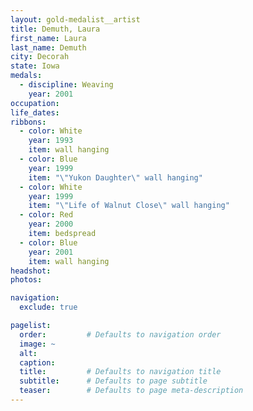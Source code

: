 ```yaml
---
layout: gold-medalist__artist
title: Demuth, Laura
first_name: Laura
last_name: Demuth
city: Decorah
state: Iowa
medals: 
  - discipline: Weaving
    year: 2001
occupation:
life_dates:
ribbons:
  - color: White
    year: 1993
    item: wall hanging
  - color: Blue
    year: 1999
    item: "\"Yukon Daughter\" wall hanging"
  - color: White
    year: 1999
    item: "\"Life of Walnut Close\" wall hanging"
  - color: Red
    year: 2000
    item: bedspread
  - color: Blue
    year: 2001
    item: wall hanging
headshot:
photos:

navigation:
  exclude: true

pagelist:
  order:         # Defaults to navigation order  
  image: ~
  alt:
  caption:
  title:         # Defaults to navigation title
  subtitle:      # Defaults to page subtitle
  teaser:        # Defaults to page meta-description  
---
```

